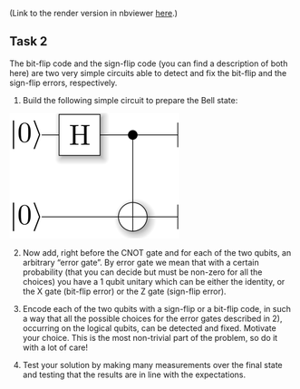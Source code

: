 (Link to the render version in nbviewer [here](https://nbviewer.jupyter.org/github/victor-onofre/qosf_Mentorship_Task_2_Victor_Onofre/blob/main/Task_2_Victor_Onofre.ipynb).)

## Task 2

The bit-flip code and the sign-flip code (you can find a description of both here) are two very simple circuits able to detect and fix the bit-flip and the sign-flip errors, respectively.

1. Build the following simple circuit to prepare the Bell state: 

<img src="bellpair_circuit.png">

2. Now add, right before the CNOT gate and for each of the two qubits, an arbitrary “error gate”. By error gate we mean that with a certain probability (that you can decide but must be non-zero for all the choices) you have a 1 qubit unitary which can be either the identity, or the X gate (bit-flip error) or the Z gate (sign-flip error).

3. Encode each of the two qubits with a sign-flip or a bit-flip code, in such a way that all the possible choices for the error gates described in 2), occurring on the logical qubits, can be detected and fixed. Motivate your choice. This is the most non-trivial part of the problem, so do it with a lot of care!

4. Test your solution by making many measurements over the final state and testing that the results are in line with the expectations.

